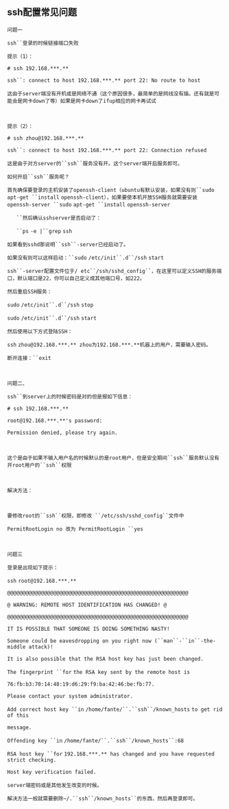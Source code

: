## ssh配置常见问题



`问题一`

 

`ssh``登录的时候链接端口失败`

 

`提示（1）：`

 

`# ssh 192.168.***.**`

 

`ssh``: connect to host 192.168.***.** port 22: No route to host`

 

`这由于server端没有开机或是网络不通（这个原因很多，最简单的是网线没有插。还有就是可能会是网卡down了等）如果是网卡down了ifup相应的网卡再试试`

 

` ` 

 

`提示（2）：`

 

`# ssh zhou@192.168.***.**`

 

`ssh``: connect to host 192.168.***.** port 22: Connection refused`

 

`这是由于对方server的``ssh``服务没有开。这个server端开启服务即可。`

 

`如何开启``ssh``服务呢？`

 

`首先确保要登录的主机安装了openssh-client（ubuntu有默认安装，如果没有则``sudo` `apt-get ``install` `openssh-client），如果要使本机开放SSH服务就需要安装 openssh-server ``sudo` `apt-get ``install` `openssh-server`

`   ``然后确认sshserver是否启动了：`

`   ``ps` `-e |``grep` `ssh`

`如果看到sshd那说明``ssh``-server已经启动了。`

`如果没有则可以这样启动：``sudo` `/etc/init``.d``/ssh` `start`

`ssh``-server配置文件位于/ etc``/ssh/sshd_config``，在这里可以定义SSH的服务端口，默认端口是22，你可以自己定义成其他端口号，如222。`

`然后重启SSH服务：`

`sudo` `/etc/init``.d``/ssh` `stop`

`sudo` `/etc/init``.d``/ssh` `start`

`然后使用以下方式登陆SSH：`

`ssh` `zhou@192.168.***.** zhou为192.168.***.**机器上的用户，需要输入密码。`

`断开连接：``exit`

 

` ` 

 

`问题二、`

 

`ssh``到server上的时候密码是对的但是报如下信息：`

 

`# ssh 192.168.***.**`

 

`root@192.168.***.**'s password:`

 

`Permission denied, please try again.`

 

` ` 

 

`这个是由于如果不输入用户名的时候默认的是root用户，但是安全期间``ssh``服务默认没有开root用户的``ssh``权限`

 

` ` 

 

`解决方法：`

 

` ` 

 

`要修改root的``ssh``权限，即修改 ``/etc/ssh/sshd_config``文件中`

 

`PermitRootLogin no 改为 PermitRootLogin ``yes`

 

` ` 

 

`问题三`

 

`登录是出现如下提示：`

 

`ssh` `root@192.168.***.**`

 

`@@@@@@@@@@@@@@@@@@@@@@@@@@@@@@@@@@@@@@@@@@@@@@@@@@@@@@@@@@@`

 

`@ WARNING: REMOTE HOST IDENTIFICATION HAS CHANGED! @`

 

`@@@@@@@@@@@@@@@@@@@@@@@@@@@@@@@@@@@@@@@@@@@@@@@@@@@@@@@@@@@`

 

`IT IS POSSIBLE THAT SOMEONE IS DOING SOMETHING NASTY!`

 

`Someone could be eavesdropping on you right now (``man``-``in``-the-middle attack)!`

 

`It is also possible that the RSA host key has just been changed.`

 

`The fingerprint ``for` `the RSA key sent by the remote host is`

 

`76:fb:b3:70:14:48:19:d6:29:f9:ba:42:46:be:fb:77.`

 

`Please contact your system administrator.`

 

`Add correct host key ``in` `/home/fante/``.``ssh``/known_hosts` `to get rid of this`

 

`message.`

 

`Offending key ``in` `/home/fante/``.``ssh``/known_hosts``:68`

 

`RSA host key ``for` `192.168.***.** has changed and you have requested strict checking.`

 

`Host key verification failed.`

 

 

`server端密码或是其他发生改变的时候。`

 

`解决方法一般就需要删除~/.``ssh``/known_hosts``的东西，然后再登录即可。`